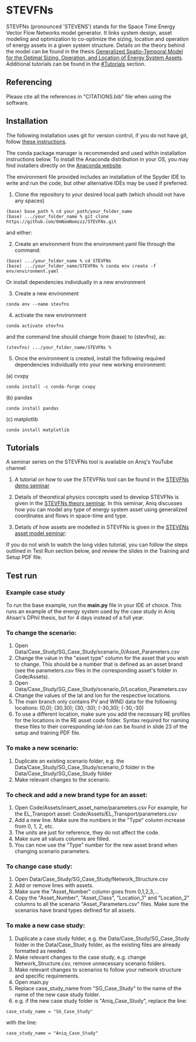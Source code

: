 # STEVFNs
STEVFNs (pronounced 'STEVENS') stands for the Space Time Energy Vector Flow Networks model generator. It links system design, asset modeling and optimization to co-optimize the sizing, location and operation of energy assets in a given system structure. Details on the theory behind the model can be found in the thesis [Generalized Spatio-Temporal Model for the Optimal Sizing, Operation, and Location of Energy System Assets](https://ora.ox.ac.uk/objects/uuid:fc64231e-524e-433f-9b32-b9ffe5b5f974). Additional tutorials can be found in the [#Tutorials](https://github.com/OmNomNomzzz/STEVFNs/blob/repo_update/README.md#tutorials) section.

## Referencing

Please cite all the references in "CITATIONS.bib" file when using the software.

## Installation
The following installation uses git for version control, if you do not have git, follow [these instructions](https://git-scm.com/book/en/v2/Getting-Started-Installing-Git).

The conda package manager is recommended and used within installation instructions below. To install the Anaconda distribution in your OS, you may find installers directly on the [Anaconda website](https://www.anaconda.com/download/success).

The environment file provided includes an installation of the Spyder IDE to write and run the code, but other alternative IDEs may be used if preferred.


1. Clone the repository to your desired local path (which should not have any spaces)
```
(base) base_path % cd your_path/your_folder_name
(base) .../your_folder_name % git clone https://github.com/OmNomNomzzz/STEVFNs.git
```

and either:

2. Create an environment from the environment.yaml file through the command:
```
(base) .../your_folder_name % cd STEVFNs
(base) .../your_folder_name/STEVFNs % conda env create -f env/environment.yaml
```

Or install dependencies individually in a new environment

3. Create a new environment
```
conda env --name stevfns
```
4. activate the new environment
```
conda activate stevfns
```
and the command line should change from (base) to (stevfns), as:
```
(stevfns) .../your_folder_name/STEVFNs %
``` 
5. Once the environment is created, install the following required dependencies individually into your new working environment:

(a) cvxpy
```
conda install -c conda-forge cvxpy
```
(b) pandas
```
conda install pandas
```
(c) matplotlib
```
conda install matplotlib
```



## Tutorials
A seminar series on the STEVFNs tool is available on Aniq's YouTube channel:

1. A tutorial on how to use the STEVFNs tool can be found in the [STEVFNs demo seminar](https://www.youtube.com/watch?v=_n2w6Zzfofw)

2. Details of theoretical physics concepts used to develop STEVFNs is given in the [STEVFNs theory seminar](https://www.youtube.com/watch?v=GIrBYSPbma0). In this seminar, Aniq discusses how you can model any type of energy system asset using generalized coordinates and flows in space-time and type.

3. Details of how assets are modelled in STEVFNs is given in the [STEVENs asset model seminar](https://www.youtube.com/watch?v=caSYzciVFKw):


If you do not wish to watch the long video tutorial, you can follow the steps outlined in Test Run section below, and review the slides in the Training and Setup PDF file.

## Test run

### Example case study

To run the base example, run the **main.py** file in your IDE of choice. This runs an example of the energy system used by the case study in Aniq Ahsan's DPhil thesis, but for 4 days instead of a full year.

### To change the scenario:

1. Open Data/Case_Study/SG_Case_Study/scenario_0/Asset_Parameters.csv
2. Change the value in the "asset type" column for the asset that you wish to change. This should be a number that is defined as an asset brand (see the parameters.csv files in the corresponding asset's folder in Code/Assets).
3. Open Data/Case_Study/SG_Case_Study/scenario_0/Location_Parameters.csv
4. Change the values of the lat and lon for the respective locations.
5. The main branch only contains PV and WIND data for the following locations:
(0,0); (30,30); (30,-30); (-30,30); (-30,-30)
6. To use a different location, make sure you add the necessary RE profiles for the locations in the RE asset code folder. Syntax required for naming these files to their corresponding lat-lon can be found in slide 23 of the setup and training PDF file.

### To make a new scenario:

1. Duplicate an existing scenario folder, e.g. the Data/Case_Study/SG_Case_Study/scenario_0 folder in the Data/Case_Study/SG_Case_Study folder
2. Make relevant changes to the scenario.

### To check and add a new brand type for an asset:

1. Open Code/Assets/insert_asset_name/parameters.csv For example, for the EL_Transport asset: Code/Assets/EL_Transport/parameters.csv
2. Add a new line. Make sure the numbers in the "Type" column increase from 0, 1, 2, etc.
3. The units are just for reference, they do not affect the code.
4. Make sure all values columns are filled.
6. You can now use the "Type" number for the new asset brand when changing scenario parameters.

### To change case study:

1. Open Data/Case_Study/SG_Case_Study/Network_Structure.csv
2. Add or remove lines with assets.
3. Make sure the "Asset_Number" column goes from 0,1,2,3,... 
4. Copy the "Asset_Number", "Asset_Class", "Location_1" and "Location_2" columns to all the scenario "Asset_Parameters.csv" files. Make sure the scenarios have brand types defined for all assets.

### To make a new case study:

1. Duplicate a case study folder, e.g. the Data/Case_Study/SG_Case_Study folder in the Data/Case_Study folder, as the existing files are already formatted as needed.
2. Make relevant changes to the case study, e.g. change Network_Structure.csv, remove unnecessary scenario folders.
3. Make relevant changes to scenarios to follow your network structure and specific requirements.
4. Open main.py
5. Replace case_study_name from "SG_Case_Study" to the name of the name of the new case study folder.
6. e.g. if the new case study folder is "Aniq_Case_Study", replace the line:
```
case_study_name = "SG_Case_Study"
```
  with the line:
```
case_study_name = "Aniq_Case_Study"
```






